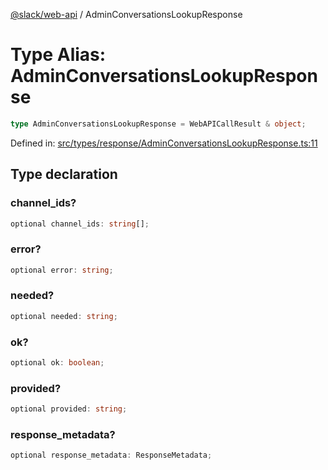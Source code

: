 [@slack/web-api](../index.md) / AdminConversationsLookupResponse

# Type Alias: AdminConversationsLookupResponse

```ts
type AdminConversationsLookupResponse = WebAPICallResult & object;
```

Defined in: [src/types/response/AdminConversationsLookupResponse.ts:11](https://github.com/slackapi/node-slack-sdk/blob/main/packages/web-api/src/types/response/AdminConversationsLookupResponse.ts#L11)

## Type declaration

### channel\_ids?

```ts
optional channel_ids: string[];
```

### error?

```ts
optional error: string;
```

### needed?

```ts
optional needed: string;
```

### ok?

```ts
optional ok: boolean;
```

### provided?

```ts
optional provided: string;
```

### response\_metadata?

```ts
optional response_metadata: ResponseMetadata;
```
